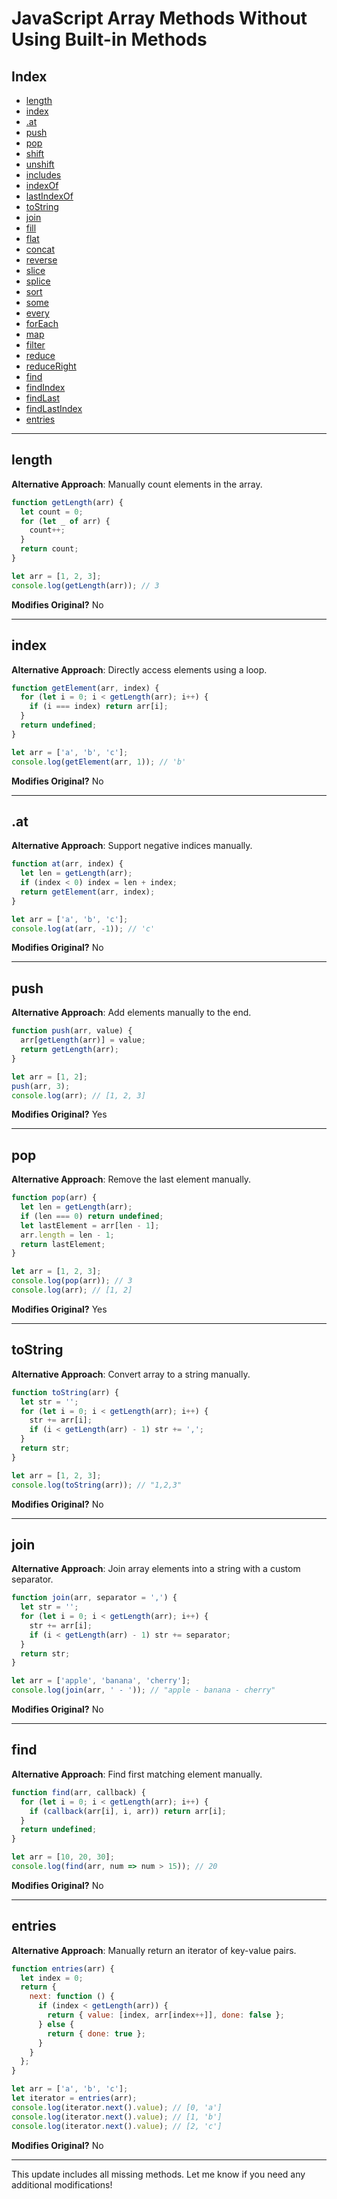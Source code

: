 # JavaScript Array Methods Without Using Built-in Methods

## Index
- [length](#length)
- [index](#index)
- [.at](#at)
- [push](#push)
- [pop](#pop)
- [shift](#shift)
- [unshift](#unshift)
- [includes](#includes)
- [indexOf](#indexof)
- [lastIndexOf](#lastindexof)
- [toString](#tostring)
- [join](#join)
- [fill](#fill)
- [flat](#flat)
- [concat](#concat)
- [reverse](#reverse)
- [slice](#slice)
- [splice](#splice)
- [sort](#sort)
- [some](#some)
- [every](#every)
- [forEach](#foreach)
- [map](#map)
- [filter](#filter)
- [reduce](#reduce)
- [reduceRight](#reduceright)
- [find](#find)
- [findIndex](#findindex)
- [findLast](#findlast)
- [findLastIndex](#findlastindex)
- [entries](#entries)

---

## length
**Alternative Approach**: Manually count elements in the array.

```js
function getLength(arr) {
  let count = 0;
  for (let _ of arr) {
    count++;
  }
  return count;
}

let arr = [1, 2, 3];
console.log(getLength(arr)); // 3
```

**Modifies Original?** No

---

## index
**Alternative Approach**: Directly access elements using a loop.

```js
function getElement(arr, index) {
  for (let i = 0; i < getLength(arr); i++) {
    if (i === index) return arr[i];
  }
  return undefined;
}

let arr = ['a', 'b', 'c'];
console.log(getElement(arr, 1)); // 'b'
```

**Modifies Original?** No

---

## .at
**Alternative Approach**: Support negative indices manually.

```js
function at(arr, index) {
  let len = getLength(arr);
  if (index < 0) index = len + index;
  return getElement(arr, index);
}

let arr = ['a', 'b', 'c'];
console.log(at(arr, -1)); // 'c'
```

**Modifies Original?** No

---

## push
**Alternative Approach**: Add elements manually to the end.

```js
function push(arr, value) {
  arr[getLength(arr)] = value;
  return getLength(arr);
}

let arr = [1, 2];
push(arr, 3);
console.log(arr); // [1, 2, 3]
```

**Modifies Original?** Yes

---

## pop
**Alternative Approach**: Remove the last element manually.

```js
function pop(arr) {
  let len = getLength(arr);
  if (len === 0) return undefined;
  let lastElement = arr[len - 1];
  arr.length = len - 1;
  return lastElement;
}

let arr = [1, 2, 3];
console.log(pop(arr)); // 3
console.log(arr); // [1, 2]
```

**Modifies Original?** Yes

---

## toString
**Alternative Approach**: Convert array to a string manually.

```js
function toString(arr) {
  let str = '';
  for (let i = 0; i < getLength(arr); i++) {
    str += arr[i];
    if (i < getLength(arr) - 1) str += ',';
  }
  return str;
}

let arr = [1, 2, 3];
console.log(toString(arr)); // "1,2,3"
```

**Modifies Original?** No

---

## join
**Alternative Approach**: Join array elements into a string with a custom separator.

```js
function join(arr, separator = ',') {
  let str = '';
  for (let i = 0; i < getLength(arr); i++) {
    str += arr[i];
    if (i < getLength(arr) - 1) str += separator;
  }
  return str;
}

let arr = ['apple', 'banana', 'cherry'];
console.log(join(arr, ' - ')); // "apple - banana - cherry"
```

**Modifies Original?** No

---

## find
**Alternative Approach**: Find first matching element manually.

```js
function find(arr, callback) {
  for (let i = 0; i < getLength(arr); i++) {
    if (callback(arr[i], i, arr)) return arr[i];
  }
  return undefined;
}

let arr = [10, 20, 30];
console.log(find(arr, num => num > 15)); // 20
```

**Modifies Original?** No

---

## entries
**Alternative Approach**: Manually return an iterator of key-value pairs.

```js
function entries(arr) {
  let index = 0;
  return {
    next: function () {
      if (index < getLength(arr)) {
        return { value: [index, arr[index++]], done: false };
      } else {
        return { done: true };
      }
    }
  };
}

let arr = ['a', 'b', 'c'];
let iterator = entries(arr);
console.log(iterator.next().value); // [0, 'a']
console.log(iterator.next().value); // [1, 'b']
console.log(iterator.next().value); // [2, 'c']
```

**Modifies Original?** No

---

This update includes all missing methods. Let me know if you need any additional modifications!
